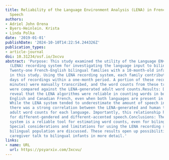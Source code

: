 ```yaml
---
title: Reliability of the Language Environment Analysis (LENA) in French-English Bilingual
  Speech
authors:
- Adriel John Orena
- Byers-Heinlein. Krista
- Linda Polka
date: '2019-01-01'
publishDate: '2024-10-10T14:22:54.244326Z'
publication_types:
- article-journal
doi: 10.31234/osf.io/3xcvu
abstract: 'Purpose: This study examined the utility of the Language ENvironment Analysis
  (LENA) recording system for investigating the language input to bilingual infants.Method:
  Twenty-one French-English bilingual families with a 10-month-old infant participated
  in this study. Using the LENA recording system, each family contributed three full
  days of recordings within a one-month period. A portion of these recordings (945
  minutes) were manually transcribed, and the word counts from these transcriptions
  were compared against the LENA-generated adult word counts.Results: Data analyses
  reveal that the LENA algorithms were reliable in counting words in both Canadian
  English and Canadian French, even when both languages are present in the same recording.
  While the LENA system tended to underestimate the amount of speech in the recordings,
  there was a strong correlation between the LENA-generated and human transcribed
  adult word counts for each language. Importantly, this relationship holds when accounting
  for different-gendered and different-accented speech.Conclusions: The LENA recording
  system is a reliable tool for estimating word counts, even for bilingual input.
  Special considerations and limitations for using the LENA recording system in a
  bilingual population are discussed. These results open up possibilities for investigating
  caregiver talk to bilingual infants in more detail.'
links:
- name: URL
  url: https://psyarxiv.com/3xcvu/
---
```

